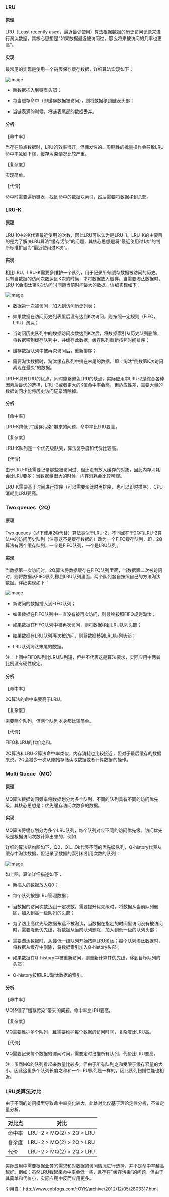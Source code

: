 ### LRU

#### 原理
LRU（Least recently used，最近最少使用）算法根据数据的历史访问记录来进行淘汰数据，其核心思想是“如果数据最近被访问过，那么将来被访问的几率也更高”。

#### 实现

最常见的实现是使用一个链表保存缓存数据，详细算法实现如下：

![image](./Redis/Picture/lru.png)

* 新数据插入到链表头部；

* 每当缓存命中（即缓存数据被访问），则将数据移到链表头部；

* 当链表满的时候，将链表尾部的数据丢弃。

#### 分析

【命中率】

当存在热点数据时，LRU的效率很好，但偶发性的、周期性的批量操作会导致LRU命中率急剧下降，缓存污染情况比较严重。

【复杂度】

实现简单。

【代价】

命中时需要遍历链表，找到命中的数据块索引，然后需要将数据移到头部。

### LRU-K

#### 原理

LRU-K中的K代表最近使用的次数，因此LRU可以认为是LRU-1。LRU-K的主要目的是为了解决LRU算法“缓存污染”的问题，其核心思想是将“最近使用过1次”的判断标准扩展为“最近使用过K次”。

#### 实现

相比LRU，LRU-K需要多维护一个队列，用于记录所有缓存数据被访问的历史。只有当数据的访问次数达到K次的时候，才将数据放入缓存。当需要淘汰数据时，LRU-K会淘汰第K次访问时间距当前时间最大的数据。详细实现如下：

![image](./Redis/Picture/lru-k.png)

* 数据第一次被访问，加入到访问历史列表；

* 如果数据在访问历史列表里后没有达到K次访问，则按照一定规则（FIFO，LRU）淘汰；

* 当访问历史队列中的数据访问次数达到K次后，将数据索引从历史队列删除，将数据移到缓存队列中，并缓存此数据，缓存队列重新按照时间排序；

* 缓存数据队列中被再次访问后，重新排序；

* 需要淘汰数据时，淘汰缓存队列中排在末尾的数据，即：淘汰“倒数第K次访问离现在最久”的数据。

LRU-K具有LRU的优点，同时能够避免LRU的缺点，实际应用中LRU-2是综合各种因素后最优的选择，LRU-3或者更大的K值命中率会高，但适应性差，需要大量的数据访问才能将历史访问记录清除掉。

#### 分析

【命中率】

LRU-K降低了“缓存污染”带来的问题，命中率比LRU要高。

【复杂度】

LRU-K队列是一个优先级队列，算法复杂度和代价比较高。

【代价】

由于LRU-K还需要记录那些被访问过、但还没有放入缓存的对象，因此内存消耗会比LRU要多；当数据量很大的时候，内存消耗会比较可观。

LRU-K需要基于时间进行排序（可以需要淘汰时再排序，也可以即时排序），CPU消耗比LRU要高。


### Two queues（2Q）

#### 原理

Two queues（以下使用2Q代替）算法类似于LRU-2，不同点在于2Q将LRU-2算法中的访问历史队列（注意这不是缓存数据的）改为一个FIFO缓存队列，即：2Q算法有两个缓存队列，一个是FIFO队列，一个是LRU队列。

#### 实现

当数据第一次访问时，2Q算法将数据缓存在FIFO队列里面，当数据第二次被访问时，则将数据从FIFO队列移到LRU队列里面，两个队列各自按照自己的方法淘汰数据。详细实现如下：

![image](./Redis/Picture/2q.png)


* 新访问的数据插入到FIFO队列；

* 如果数据在FIFO队列中一直没有被再次访问，则最终按照FIFO规则淘汰；

* 如果数据在FIFO队列中被再次访问，则将数据移到LRU队列头部；

* 如果数据在LRU队列再次被访问，则将数据移到LRU队列头部；

* LRU队列淘汰末尾的数据。

 

注：上图中FIFO队列比LRU队列短，但并不代表这是算法要求，实际应用中两者比例没有硬性规定。

#### 分析

【命中率】

2Q算法的命中率要高于LRU。

【复杂度】

需要两个队列，但两个队列本身都比较简单。

【代价】

FIFO和LRU的代价之和。

2Q算法和LRU-2算法命中率类似，内存消耗也比较接近，但对于最后缓存的数据来说，2Q会减少一次从原始存储读取数据或者计算数据的操作。


### Multi Queue（MQ）

#### 原理

MQ算法根据访问频率将数据划分为多个队列，不同的队列具有不同的访问优先级，其核心思想是：优先缓存访问次数多的数据。

#### 实现

MQ算法将缓存划分为多个LRU队列，每个队列对应不同的访问优先级。访问优先级是根据访问次数计算出来的，例如

详细的算法结构图如下，Q0，Q1....Qk代表不同的优先级队列，Q-history代表从缓存中淘汰数据，但记录了数据的索引和引用次数的队列：

![image](./Redis/Picture/mq.png) 

如上图，算法详细描述如下：

* 新插入的数据放入Q0；

* 每个队列按照LRU管理数据；

* 当数据的访问次数达到一定次数，需要提升优先级时，将数据从当前队列删除，加入到高一级队列的头部；

* 为了防止高优先级数据永远不被淘汰，当数据在指定的时间里访问没有被访问时，需要降低优先级，将数据从当前队列删除，加入到低一级的队列头部；

* 需要淘汰数据时，从最低一级队列开始按照LRU淘汰；每个队列淘汰数据时，将数据从缓存中删除，将数据索引加入Q-history头部；

* 如果数据在Q-history中被重新访问，则重新计算其优先级，移到目标队列的头部；

* Q-history按照LRU淘汰数据的索引。

#### 分析

【命中率】

MQ降低了“缓存污染”带来的问题，命中率比LRU要高。

【复杂度】

MQ需要维护多个队列，且需要维护每个数据的访问时间，复杂度比LRU高。

【代价】

MQ需要记录每个数据的访问时间，需要定时扫描所有队列，代价比LRU要高。

注：虽然MQ的队列看起来数量比较多，但由于所有队列之和受限于缓存容量的大小，因此这里多个队列长度之和和一个LRU队列是一样的，因此队列扫描性能也相近。
 

### LRU类算法对比

由于不同的访问模型导致命中率变化较大，此处对比仅基于理论定性分析，不做定量分析。

|对比点|对比|
|---|---|
|命中率|LRU-2 > MQ(2) > 2Q > LRU|
|复杂度|LRU-2 > MQ(2) > 2Q > LRU|
|代价|LRU-2 > MQ(2) > 2Q > LRU|

实际应用中需要根据业务的需求和对数据的访问情况进行选择，并不是命中率越高越好。例如：虽然LRU看起来命中率会低一些，且存在”缓存污染“的问题，但由于其简单和代价小，实际应用中反而应用更多。

引用自：<http://www.cnblogs.com/-OYK/archive/2012/12/05/2803317.html>
